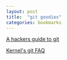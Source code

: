 ```yaml
---
layout: post
title:  "git goodies"
categories: bookmarks
---
```


[A hackers guide to git](http://wildlyinaccurate.com/a-hackers-guide-to-git)

[Kernel's git FAQ](https://git.wiki.kernel.org/index.php/Git_FAQ)

